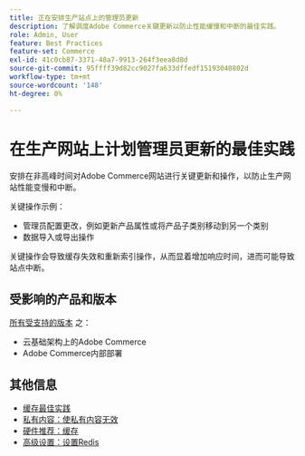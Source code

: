 ```yaml
---
title: 正在安排生产站点上的管理员更新
description: 了解调度Adobe Commerce关键更新以防止性能缓慢和中断的最佳实践。
role: Admin, User
feature: Best Practices
feature-set: Commerce
exl-id: 41c0cb87-3371-48a7-9913-264f3eea8d8d
source-git-commit: 95ffff39d82cc9027fa633dffedf15193040802d
workflow-type: tm+mt
source-wordcount: '148'
ht-degree: 0%

---
```


# 在生产网站上计划管理员更新的最佳实践

安排在非高峰时间对Adobe Commerce网站进行关键更新和操作，以防止生产网站性能变慢和中断。

关键操作示例：

- 管理员配置更改，例如更新产品属性或将产品子类别移动到另一个类别
- 数据导入或导出操作

关键操作会导致缓存失效和重新索引操作，从而显着增加响应时间，进而可能导致站点中断。

## 受影响的产品和版本

[所有受支持的版本](../../../release/versions.md) 之：

- 云基础架构上的Adobe Commerce
- Adobe Commerce内部部署

## 其他信息

- [缓存最佳实践](https://docs.magento.com/user-guide/system/cache-management.html#best-practices-for-caching)
- [私有内容：使私有内容无效](https://developer.adobe.com/commerce/php/development/cache/page/private-content/#invalidate-private-content)
- [硬件推荐：缓存](../../../performance/hardware.md#caches)
- [高级设置：设置Redis](../../../performance/advanced-setup.md#set-up-redis)
